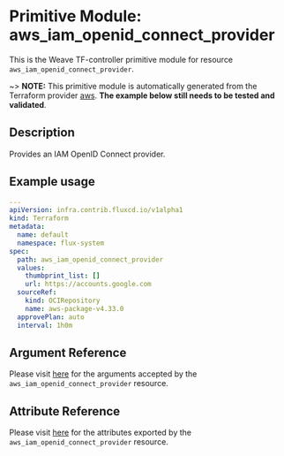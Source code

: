 
# Primitive Module: aws_iam_openid_connect_provider

This is the Weave TF-controller primitive module for resource `aws_iam_openid_connect_provider`.

~> **NOTE:** This primitive module is automatically generated from the Terraform provider [aws](https://registry.terraform.io/providers/hashicorp/aws/latest/docs/resources/iam_openid_connect_provider). **The example below still needs to be tested and validated**.

## Description

Provides an IAM OpenID Connect provider.

## Example usage

```yaml
---
apiVersion: infra.contrib.fluxcd.io/v1alpha1
kind: Terraform
metadata:
  name: default
  namespace: flux-system
spec:
  path: aws_iam_openid_connect_provider
  values:
    thumbprint_list: []
    url: https://accounts.google.com
  sourceRef:
    kind: OCIRepository
    name: aws-package-v4.33.0
  approvePlan: auto
  interval: 1h0m
```

## Argument Reference

Please visit [here](https://registry.terraform.io/providers/hashicorp/aws/latest/docs/resources/iam_openid_connect_provider#argument-reference) for the arguments accepted by the `aws_iam_openid_connect_provider` resource.

## Attribute Reference

Please visit [here](https://registry.terraform.io/providers/hashicorp/aws/latest/docs/resources/iam_openid_connect_provider#attributes-reference) for the attributes exported by the `aws_iam_openid_connect_provider` resource.
